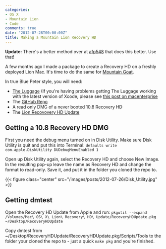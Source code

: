 ```yaml
---
categories:
- OS X
- Mountain Lion
- Code
comments: true
date: "2012-07-28T00:00:00Z"
title: Making a Mountain Lion Recovery HD
---
```

__Update:__ There's a better method over at [afp548](http://afp548.com/2012/08/15/creating-a-10-8-recovery-hd-package-with-luggage/) that does this better. Use that!

A few months ago I made a package to create a Recovery HD on a freshly deployed Lion Mac. It's time to do the same for [Mountain Goat](https://twitter.com/fordy/status/228218744177033216).

In true Blue Peter style, you will need:

* [The Luggage](https://github.com/unixorn/luggage) (If you're having problems getting The Luggage working with the latest version of Xcode, please see [this post on macenterprise](https://groups.google.com/forum/#!topic/macenterprise/v4qRFnCutS4/discussion)
* The [GitHub Repo](https://github.com/grahamgilbert/recovery-hd-mountain-lion)
* A read only DMG of a never booted 10.8 Recovery HD
* The [Lion Recovovery HD Update](http://support.apple.com/kb/DL1464)
<!--more-->

## Getting a 10.8 Recovery HD DMG

First you need the debug menu turned on in Disk Utility. Make sure Disk Utility is quit and put this into Terminal:
``defaults write com.apple.DiskUtility DUDebugMenuEnabled 1``

Open up Disk Utility again, select the Recovery HD and choose New Image. In the resulting pop-up leave the name as Recovery HD and change the format to read-only. Save it, and put it in the folder you cloned the repo to.

{{< figure class="center" src="/images/posts/2012-07-26/Disk_Utility.jpg" >}}

## Getting dmtest

Open the Recovery HD Update from Apple and run:
``pkgutil --expand /Volumes/Mac\ OS\ X\ Lion\ Recovery\ HD\ Update/RecoveryHDUpdate.pkg ~/Desktop/RecoveryHDUpdate``

Copy dmtest from ~/Desktop/RecoveryHDUpdate/RecoveryHDUpdate.pkg/Scripts/Tools to the folder your cloned the repo to - just a quick ``make pkg`` and you're finished.
